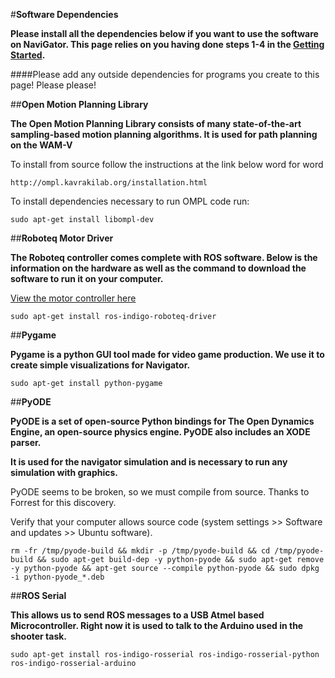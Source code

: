 #**Software Dependencies**

**Please install all the dependencies below if you want to use the software on NaviGator. This page relies on you having done steps 1-4 in the [Getting Started](https://github.com/uf-mil/Navigator/wiki/Getting-started).**

####Please add any outside dependencies for programs you create to this page! Please please!

##**Open Motion Planning Library**

**The Open Motion Planning Library consists of many state-of-the-art sampling-based motion planning algorithms. It is used for path planning on the WAM-V**

To install from source follow the instructions at the link below word for word

    http://ompl.kavrakilab.org/installation.html

To install dependencies necessary to run OMPL code run:

    sudo apt-get install libompl-dev


##**Roboteq Motor Driver**

**The Roboteq controller comes complete with ROS software. Below is the information on the hardware as well as the command to download the software to run it on your computer.**

[View the motor controller here](http://www.roboteq.com/index.php/roboteq-products-and-services/brushless-dc-motor-controllers/mbl1660-detail)

    sudo apt-get install ros-indigo-roboteq-driver

##**Pygame**

**Pygame is a python GUI tool made for video game production. We use it to create simple visualizations for Navigator.**


    sudo apt-get install python-pygame

##**PyODE**

**PyODE is a set of open-source Python bindings for The Open Dynamics Engine, an open-source physics engine. PyODE also includes an XODE parser.**

**It is used for the navigator simulation and is necessary to run any simulation with graphics.**

PyODE seems to be broken, so we must compile from source. Thanks to Forrest for this discovery.

Verify that your computer allows source code (system settings >> Software and updates >> Ubuntu software).

    rm -fr /tmp/pyode-build && mkdir -p /tmp/pyode-build && cd /tmp/pyode-build && sudo apt-get build-dep -y python-pyode && sudo apt-get remove -y python-pyode && apt-get source --compile python-pyode && sudo dpkg -i python-pyode_*.deb

##**ROS Serial**

**This allows us to send ROS messages to a USB Atmel based Microcontroller. Right now it is used to talk to the Arduino used in the shooter task.**

    sudo apt-get install ros-indigo-rosserial ros-indigo-rosserial-python ros-indigo-rosserial-arduino

